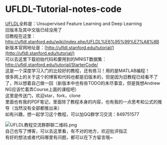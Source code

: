 # UFLDL-Tutorial-notes-code
[UFLDL](http://ufldl.stanford.edu/)全称是：Unsupervised Feature Learning and Deep Learning  
旧版本及其中文版已经没用了  
旧教程在这里：http://ufldl.stanford.edu/wiki/index.php/UFLDL%E6%95%99%E7%A8%8B  
新版本官网地址是：[http://ufldl.stanford.edu/tutorial/](http://ufldl.stanford.edu/tutorial/)  
可以去这里下载初始代码和要用到的MNIST数据集：http://ufldl.stanford.edu/tutorial/StarterCode/  
这是一个深度学习入门的比较好的教程，还有练习！用的是MATLAB编程！  
很多网上的关于这个的博客和代码也都是旧版本的，但是因为旧教程已经看不了了，所以想着自己做一回（新版本中也有些TODO的未尽事宜，但是我想Andrew NG应该忙着弄Course上面的课程吧）  
这里是传送门，欢迎star，fork，clone  
里面也有我的PDF笔记，里面除了教程本身的内容，也有我的一点思考和公式的推导（当然没有全部都推出来）  
如有兴趣，想一起学习这个教程，可以加QQ群学习交流：849751577  

![UFLDL教程交流群群聊二维码.png](https://imgconvert.csdnimg.cn/aHR0cHM6Ly91cGxvYWQtaW1hZ2VzLmppYW5zaHUuaW8vdXBsb2FkX2ltYWdlcy8xNTQ2NDg3My0yYjJlZDU4ZjM4NjBiMjUyLnBuZw)  
自己也写了博客，可以去这里看，有不对的地方，欢迎批评指正  
有好的想法或者代码哪里有问题，都可以在下方留言哦~

